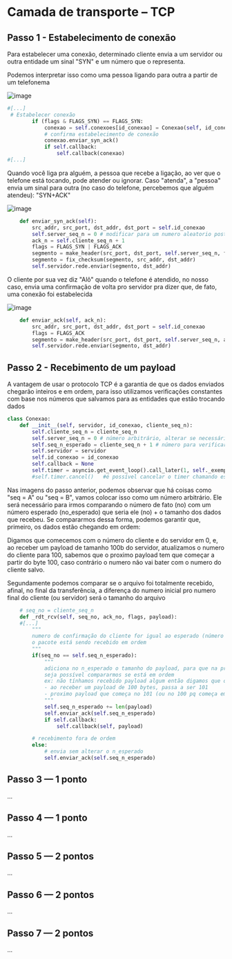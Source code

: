 # Camada de transporte – TCP

## Passo 1 - Estabelecimento de conexão

Para estabelecer uma conexão, determinado cliente envia a um servidor ou outra entidade um sinal "SYN" e um número que o representa.

Podemos interpretar isso como uma pessoa ligando para outra a partir de um telefonema

![image](https://github.com/user-attachments/assets/e935a0cc-fc49-4061-84e4-f84118e5e24b)

```python
#[...]
 # Estabelecer conexão
        if (flags & FLAGS_SYN) == FLAGS_SYN:
            conexao = self.conexoes[id_conexao] = Conexao(self, id_conexao)
            # confirma estabelecimento de conexão
            conexao.enviar_syn_ack()
            if self.callback:
                self.callback(conexao)
#[...]

```
Quando você liga pra alguém, a pessoa que recebe a ligação, ao ver que o telefone está tocando, pode atender ou ignorar. Caso "atenda", a "pessoa" envia um sinal para outra (no caso do telefone, percebemos que alguém atendeu): "SYN+ACK"

![image](https://github.com/user-attachments/assets/5d5acbda-b206-4e7f-97e3-2a439c5f51d2)

```python
    def enviar_syn_ack(self):
        src_addr, src_port, dst_addr, dst_port = self.id_conexao
        self.server_seq_n = 0 # modificar para um numero aleatorio posteriormente por segurança
        ack_n = self.cliente_seq_n + 1
        flags = FLAGS_SYN | FLAGS_ACK
        segmento = make_header(src_port, dst_port, self.server_seq_n, flags)
        segmento = fix_checksum(segmento, src_addr, dst_addr)
        self.servidor.rede.enviar(segmento, dst_addr) 
```

O cliente por sua vez diz "Alô" quando o telefone é atendido, no nosso caso, envia uma confirmação de volta pro servidor pra dizer que, de fato, uma conexão foi estabelecida

![image](https://github.com/user-attachments/assets/7945ad00-96c4-4e3f-b8be-ef2ff7efb752)

```python
    def enviar_ack(self, ack_n):
        src_addr, src_port, dst_addr, dst_port = self.id_conexao
        flags = FLAGS_ACK
        segmento = make_header(src_port, dst_port, self.server_seq_n, ack_n, flags)
        self.servidor.rede.enviar(segmento, dst_addr)
```

## Passo 2 - Recebimento de um payload

A vantagem de usar o protocolo TCP é a garantia de que os dados enviados chegarão inteiros e em ordem, para isso utilizamos
verificações constantes com base nos números que salvamos para as entidades que estão trocando dados

```python
class Conexao:
    def __init__(self, servidor, id_conexao, cliente_seq_n):
        self.cliente_seq_n = cliente_seq_n
        self.server_seq_n = 0 # número arbitrário, alterar se necessário
        self.seq_n_esperado = cliente_seq_n + 1 # número para verificar a ordem da conversação entre usuário e servidor
        self.servidor = servidor
        self.id_conexao = id_conexao
        self.callback = None
        self.timer = asyncio.get_event_loop().call_later(1, self._exemplo_timer)
        #self.timer.cancel()   #é possível cancelar o timer chamando esse método

```

Nas imagens do passo anterior, podemos observar que há coisas como "seq = A" ou "seq = B", vamos colocar isso como um número arbitrário.
Ele será necessário para irmos comparando o número de fato (no) com um número esperado (no_esperado) que seria ele (no) + o tamanho dos dados que recebeu. Se compararmos dessa forma, podemos garantir que, primeiro, os dados estão chegando em ordem:

Digamos que comecemos com o número do cliente e do servidor em 0, e, ao receber um payload de tamanho 100b do servidor, atualizamos o numero do cliente para 100, sabemos que o proximo payload tem que começar a partir do byte 100, caso contrário o numero não vai bater com o numero do cliente salvo. 

Segundamente podemos comparar se o arquivo foi totalmente recebido, afinal, no final da transferência, a diferença do numero inicial pro numero final do cliente (ou servidor) será o tamanho do arquivo

```python
    # seq_no = cliente_seq_n
    def _rdt_rcv(self, seq_no, ack_no, flags, payload):
    #[...]
        """
        numero de confirmação do cliente for igual ao esperado (número dele + 1), 
        o pacote está sendo recebido em ordem
        """
        if(seq_no == self.seq_n_esperado):
            """
            adiciona no n_esperado o tamanho do payload, para que na proxima vez que seja recebido outro,
            seja possível compararmos se está em ordem
            ex: não tínhamos recebido payload algum então digamos que o n_esperado esteja em 1 (0 + 1 do acknowledge)
            - ao receber um payload de 100 bytes, passa a ser 101
            - proximo payload que começa no 101 (ou no 100 pq começa em 0?) vai verificar o número esperado pra ver se bate
            """
            self.seq_n_esperado += len(payload)
            self.enviar_ack(self.seq_n_esperado)
            if self.callback:
                self.callback(self, payload)

        # recebimento fora de ordem
        else:
            # envia sem alterar o n_esperado
            self.enviar_ack(self.seq_n_esperado)
```
## Passo 3 — 1 ponto

...

## Passo 4 — 1 ponto

...

## Passo 5 — 2 pontos

...
## Passo 6 — 2 pontos
...

## Passo 7 — 2 pontos
...


